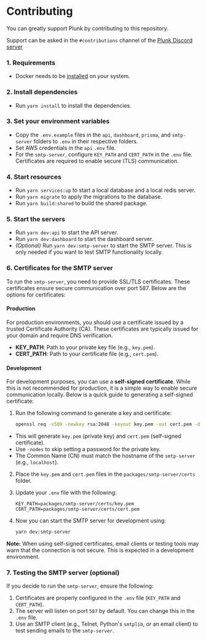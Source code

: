 # Contributing

You can greatly support Plunk by contributing to this repository.

Support can be asked in the `#contributions` channel of the [Plunk Discord server](https://useplunk.com/discord)

### 1. Requirements

- Docker needs to be [installed](https://docs.docker.com/engine/install/) on your system.

### 2. Install dependencies

- Run `yarn install` to install the dependencies.

### 3. Set your environment variables

- Copy the `.env.example` files in the `api`, `dashboard`, `prisma`, and `smtp-server` folders to `.env` in their respective folders.
- Set AWS credentials in the `api` `.env` file.
- For the `smtp-server`, configure `KEY_PATH` and `CERT_PATH` in the `.env` file. Certificates are required to enable secure (TLS) communication.

### 4. Start resources

- Run `yarn services:up` to start a local database and a local redis server.
- Run `yarn migrate` to apply the migrations to the database.
- Run `yarn build:shared` to build the shared package.

### 5. Start the servers

- Run `yarn dev:api` to start the API server.
- Run `yarn dev:dashboard` to start the dashboard server.
- *(Optional)* Run `yarn dev:smtp-server` to start the SMTP server. This is only needed if you want to test SMTP functionality locally.

### 6. Certificates for the SMTP server

To run the `smtp-server`, you need to provide SSL/TLS certificates. These certificates ensure secure communication over port 587. Below are the options for certificates:

#### **Production**

For production environments, you should use a certificate issued by a trusted Certificate Authority (CA). These certificates are typically issued for your domain and require DNS verification.

- **KEY_PATH**: Path to your private key file (e.g., `key.pem`).
- **CERT_PATH**: Path to your certificate file (e.g., `cert.pem`).

#### **Development**

For development purposes, you can use a **self-signed certificate**. While this is not recommended for production, it is a simple way to enable secure communication locally. Below is a quick guide to generating a self-signed certificate:

1. Run the following command to generate a key and certificate:
   ```bash
   openssl req -x509 -newkey rsa:2048 -keyout key.pem -out cert.pem -days 365 -nodes
   ```
- This will generate `key.pem` (private key) and `cert.pem` (self-signed certificate).
- Use `-nodes` to skip setting a password for the private key.
- The Common Name (CN) must match the hostname of the `smtp-server` (e.g., `localhost`).

2. Place the `key.pem` and `cert.pem` files in the `packages/smtp-server/certs` folder.

3. Update your `.env` file with the following:
   ```
   KEY_PATH=packages/smtp-server/certs/key.pem
   CERT_PATH=packages/smtp-server/certs/cert.pem
   ```

4. Now you can start the SMTP server for development using:
   ```bash
   yarn dev:smtp-server
   ```

**Note:** When using self-signed certificates, email clients or testing tools may warn that the connection is not secure. This is expected in a development environment.

### 7. Testing the SMTP server (optional)

If you decide to run the `smtp-server`, ensure the following:

1. Certificates are properly configured in the `.env` file (`KEY_PATH` and `CERT_PATH`).
2. The server will listen on port `587` by default. You can change this in the `.env` file.
3. Use an SMTP client (e.g., Telnet, Python's `smtplib`, or an email client) to test sending emails to the `smtp-server`.
